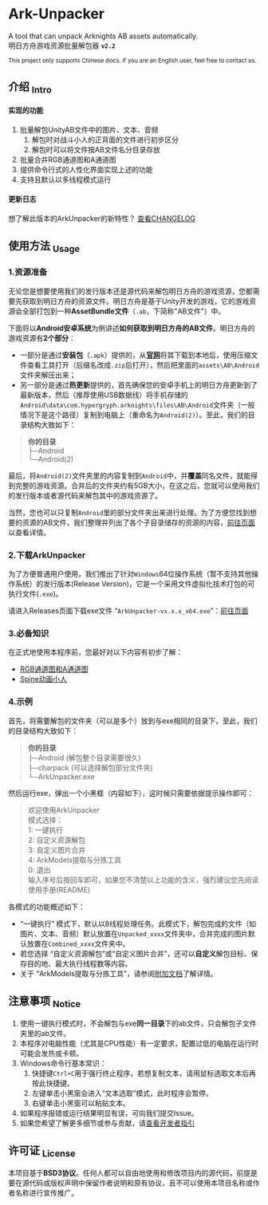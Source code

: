 Ark-Unpacker
==========
A tool that can unpack Arknights AB assets automatically.  
明日方舟游戏资源批量解包器  **` v2.2 `**  

<sup> This project only supports Chinese docs. If you are an English user, feel free to contact us. </sup>

## 介绍 <sub>Intro</sub>
#### 实现的功能
1. 批量解包UnityAB文件中的图片、文本、音频
    1. 解包时对战斗小人的正背面的文件进行初步区分
    2. 解包时可以将文件按AB文件名分目录存放
2. 批量合并RGB通道图和A通道图
3. 提供命令行式的人性化界面实现上述的功能
4. 支持且默认以多线程模式运行

#### 更新日志
想了解此版本的ArkUnpacker的新特性？
[查看CHANGELOG](./CHANGELOG.md)


## 使用方法 <sub>Usage</sub>

### 1.资源准备
无论您是想要使用我们的发行版本还是源代码来解包明日方舟的游戏资源，您都需要先获取到明日方舟的资源文件。明日方舟是基于Unity开发的游戏，它的游戏资源会全部打包到一种**AssetBundle文件**（`.ab`，下简称"AB文件"）中。

下面将以**Android安卓系统**为例讲述**如何获取到明日方舟的AB文件**。明日方舟的游戏资源有**2个部分**：
* 一部分是通过**安装包**（`.apk`）提供的，从[**官网**](https://ak.hypergryph.com)将其下载到本地后，使用压缩文件查看工具打开（后缀名改成`.zip`后打开），然后把里面的`assets\AB\Android`文件夹解压出来；
* 另一部分是通过**热更新**提供的，首先确保您的安卓手机上的明日方舟更新到了最新版本，然后（推荐使用USB数据线）将手机存储的`Android\data\com.hypergryph.arknights\files\AB\Android`文件夹（一般情况下是这个路径）复制到电脑上（重命名为`Android(2)`）。至此，我们的目录结构大致如下：
> **你的目录**  
> ├─Android  
> └─Android(2)  

最后，将`Android(2)`文件夹里的内容复制到`Android`中，并**覆盖**同名文件，就能得到完整的游戏资源。合并后的文件夹约有5GB大小，在这之后，您就可以使用我们的发行版本或者源代码来解包其中的游戏资源了。

当然，您也可以只复制`Android`里的部分文件夹出来进行处理。为了方便您找到想要的资源的AB文件，我们整理并列出了各个子目录储存的资源的内容，[前往页面](docs/AssetsGuide.md)以查看详情。

### 2.下载ArkUnpacker
为了方便普通用户使用，我们推出了针对`Windows`64位操作系统（暂不支持其他操作系统）的发行版本(Release Version)，它是一个采用文件虚拟化技术打包的可执行文件(`.exe`)。

请进入Releases页面下载exe文件 “`ArkUnpacker-vx.x.x_x64.exe`”：[前往页面](https://github.com/isHarryh/Ark-Unpacker/releases)

### 3.必备知识
在正式地使用本程序前，您最好对以下内容有初步了解：
* [RGB通道图和A通道图](docs/Essentials.md#rgb通道图和a通道图)
* [Spine动画小人](docs/Essentials.md#spine动画小人)

### 4.示例
首先，将需要解包的文件夹（可以是多个）放到与exe相同的目录下，至此，我们的目录结构大致如下：
> **你的目录**  
> ├─Android (解包整个目录需要很久)  
> ├─charpack (可以选择解包部分文件夹)  
> └─ArkUnpacker.exe  

然后运行exe，弹出一个小黑框（内容如下），这时候只需要依据提示操作即可：
> 欢迎使用ArkUnpacker  
> 模式选择：  
> 1: 一键执行  
> 2: 自定义资源解包  
> 3: 自定义图片合并  
> 4: ArkModels提取与分拣工具  
> 0: 退出  
> 输入序号后按回车即可，如果您不清楚以上功能的含义，强烈建议您先阅读使用手册(README)

各模式的功能概述如下：
- “一键执行” 模式下，默认以8线程处理任务。此模式下，解包完成的文件（如图片、文本、音频）默认放置在`Unpacked_xxxx`文件夹中，合并完成的图片默认放置在`Combined_xxxx`文件夹中。
- 若您选择 “自定义资源解包”或“自定义图片合并”，还可以**自定义**解包目标、保存目的地、最大执行线程数等内容。
- 关于 “ArkModels提取与分拣工具”，请参阅[附加文档](docs/ArkModelsRepoKit.md)了解详情。


## 注意事项 <sub>Notice</sub>
1. 使用一键执行模式时，不会解包与exe**同一目录**下的ab文件，只会解包子文件夹里的ab文件。
2. 本程序对电脑性能（尤其是CPU性能）有一定要求，配置过低的电脑在运行时可能会发热或卡顿。
3. Windows命令行基本常识：
    1. 快捷键`Ctrl+C`用于强行终止程序，若想复制文本，请用鼠标选取文本后再按此快捷键。
    2. 左键单击小黑窗会进入“文本选取”模式，此时程序会暂停。
    3. 右键单击小黑窗可以粘贴文本。
4. 如果程序报错或运行结果明显有误，可向我们提交Issue。
5. 如果您希望了解更多细节或参与贡献，请[查看开发者指引](docs/ForDevelopers.md)


## 许可证 <sub>License</sub>
本项目基于**BSD3协议**。任何人都可以自由地使用和修改项目内的源代码，前提是要在源代码或版权声明中保留作者说明和原有协议，且不可以使用本项目名称或作者名称进行宣传推广。
